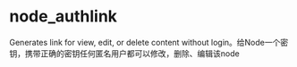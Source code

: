 node_authlink
=============

Generates link for view, edit, or delete content without login。给Node一个密钥，携带正确的密钥任何匿名用户都可以修改，删除、编辑该node
